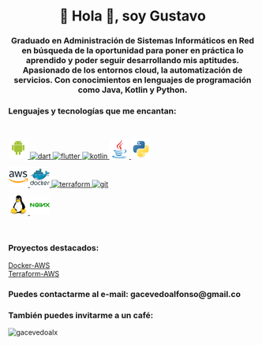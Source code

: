 <h1 align="center">🙂 Hola 🙂, soy Gustavo</h1>
<h3 align="center">Graduado en Administración de Sistemas Informáticos en Red en búsqueda de la oportunidad para poner en práctica lo aprendido y poder seguir desarrollando mis aptitudes. Apasionado de los entornos cloud, la automatización de servicios. Con conocimientos en lenguajes de programación como Java, Kotlin y Python.</h3>


<h3 align="left">Lenguajes y tecnologías que me encantan:</h3>
<br>
<p align="left"> 
  
<a href="https://developer.android.com" target="_blank" rel="noreferrer"> <img src="https://raw.githubusercontent.com/devicons/devicon/master/icons/android/android-original-wordmark.svg" alt="android" width="40" height="40"/> </a> 
<a href="https://dart.dev" target="_blank" rel="noreferrer"> <img src="https://www.vectorlogo.zone/logos/dartlang/dartlang-icon.svg" alt="dart" width="40" height="40"/> </a> 
<a href="https://flutter.dev" target="_blank" rel="noreferrer"> <img src="https://www.vectorlogo.zone/logos/flutterio/flutterio-icon.svg" alt="flutter" width="40" height="40"/> </a>
<a href="https://kotlinlang.org" target="_blank" rel="noreferrer"> <img src="https://www.vectorlogo.zone/logos/kotlinlang/kotlinlang-icon.svg" alt="kotlin" width="40" height="40"/> </a> 
<a href="https://www.java.com" target="_blank" rel="noreferrer"> <img src="https://raw.githubusercontent.com/devicons/devicon/master/icons/java/java-original.svg" alt="java" width="40" height="40"/> </a> 
<a href="https://www.python.org" target="_blank" rel="noreferrer"> <img src="https://raw.githubusercontent.com/devicons/devicon/master/icons/python/python-original.svg" alt="python" width="40" height="40"/> </a> 
  
<a href="https://aws.amazon.com" target="_blank" rel="noreferrer"> <img src="https://raw.githubusercontent.com/devicons/devicon/master/icons/amazonwebservices/amazonwebservices-original-wordmark.svg" alt="aws" width="40" height="40"/> </a> 
<a href="https://www.docker.com/" target="_blank" rel="noreferrer"> <img src="https://raw.githubusercontent.com/devicons/devicon/master/icons/docker/docker-original-wordmark.svg" alt="docker" width="40" height="40"/> </a> 
<a href="https://www.terraform.io/" target="_blank" rel="noreferrer"> <img src="https://www.freelogovectors.net/wp-content/uploads/2022/01/terra-form-logo-freelogovectors.net_.png" alt="terraform" width="40" height="40"/> </a> 
<a href="https://git-scm.com/" target="_blank" rel="noreferrer"> <img src="https://www.vectorlogo.zone/logos/git-scm/git-scm-icon.svg" alt="git" width="40" height="40"/> </a> 

<a href="https://www.linux.org/" target="_blank" rel="noreferrer"> <img src="https://raw.githubusercontent.com/devicons/devicon/master/icons/linux/linux-original.svg" alt="linux" width="40" height="40"/> </a> 
<a href="https://www.nginx.com" target="_blank" rel="noreferrer"> <img src="https://raw.githubusercontent.com/devicons/devicon/master/icons/nginx/nginx-original.svg" alt="nginx" width="40" height="40"/> </a> 

</p>
<br>

<h3 align="left">Proyectos destacados:</h3>
  <a href="https://github.com/gacevedo15/Docker-AWS" target="_blank" rel="noreferrer">Docker-AWS</a><br>
  <a href="https://github.com/gacevedo15/Terraform-AWS" target="_blank" rel="noreferrer">Terraform-AWS</a>


<h3 align="left">Puedes contactarme al e-mail: gacevedoalfonso@gmail.co</h3>


<h3 align="left">También puedes invitarme a un café:</h3>
<p><a href="https://www.buymeacoffee.com/gacevedoalx"> <img align="left" src="https://cdn.buymeacoffee.com/buttons/v2/default-yellow.png" height="50" width="210" alt="gacevedoalx" /></a></p><br><br>

